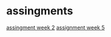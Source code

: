 # assingments

[assingment week 2](https://github.com/mariekespan/assingments/blob/master/Assignment_week_2.ipynb)
[assignment week 5](https://github.com/mariekespan/assingments/blob/master/Assignment_week_5.ipynb)
